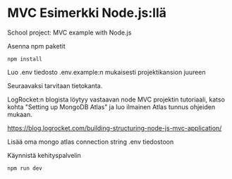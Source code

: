 # MVC Esimerkki Node.js:llä

School project: MVC example with Node.js




Asenna npm paketit
```
npm install
```

Luo .env tiedosto .env.example:n mukaisesti projektikansion juureen

Seuraavaksi tarvitaan tietokanta.

LogRocket:n blogista löytyy vastaavan node MVC projektin tutoriaali,
katso kohta "Setting up MongoDB Atlas" ja luo ilmainen Atlas tunnus ohjeiden mukaan. 

https://blog.logrocket.com/building-structuring-node-js-mvc-application/

Lisää oma mongo atlas connection string .env tiedostoon

Käynnistä kehityspalvelin
```
npm run dev
```

